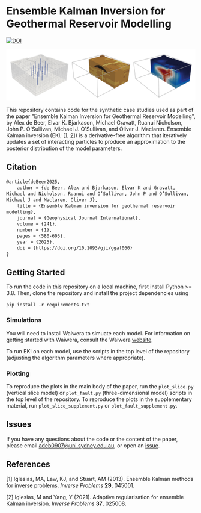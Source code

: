 # Ensemble Kalman Inversion for Geothermal Reservoir Modelling

[![DOI](https://zenodo.org/badge/665821488.svg)](https://zenodo.org/doi/10.5281/zenodo.13841175)

![Fault Model](fault_model.png)

This repository contains code for the synthetic case studies used as part of the paper "Ensemble Kalman Inversion for Geothermal Reservoir Modelling", by Alex de Beer, Elvar K. Bjarkason, Michael Gravatt, Ruanui Nicholson, John P. O'Sullivan, Michael J. O'Sullivan, and Oliver J. Maclaren. 
Ensemble Kalman inversion (EKI; [[1](#1), [2](#2)]) is a derivative-free algorithm that iteratively updates a set of interacting particles to produce an approximation to the posterior distribution of the model parameters. 

## Citation

```
@article{deBeer2025,
    author = {de Beer, Alex and Bjarkason, Elvar K and Gravatt, Michael and Nicholson, Ruanui and O’Sullivan, John P and O’Sullivan, Michael J and Maclaren, Oliver J},
    title = {Ensemble Kalman inversion for geothermal reservoir modelling},
    journal = {Geophysical Journal International},
    volume = {241},
    number = {1},
    pages = {580-605},
    year = {2025},
    doi = {https://doi.org/10.1093/gji/ggaf060}
}
```

## Getting Started

To run the code in this repository on a local machine, first install Python >= 3.8. Then, clone the repository and install the project dependencies using

```
pip install -r requirements.txt
```

### Simulations

You will need to install Waiwera to simuate each model. For information on getting started with Waiwera, consult the Waiwera [website](https://waiwera.github.io/install/).

To run EKI on each model, use the scripts in the top level of the repository (adjusting the algorithm parameters where appropriate).

### Plotting

To reproduce the plots in the main body of the paper, run the `plot_slice.py` (vertical slice model) or `plot_fault.py` (three-dimensional model) scripts in the top level of the repository. 
To reproduce the plots in the supplementary material, run `plot_slice_supplement.py` or `plot_fault_supplement.py`.

## Issues

If you have any questions about the code or the content of the paper, please email [adeb0907@uni.sydney.edu.au](mailto:adeb0907@uni.sydney.edu.au), or open an [issue](https://github.com/alexgdebeer/GeothermalEnsembleMethods/issues).

## References

[<a id="1">1</a>]
Iglesias, MA, Law, KJ, and Stuart, AM (2013).
Ensemble Kalman methods for inverse problems.
*Inverse Problems* **29**, 045001.

[<a id="2">2</a>]
Iglesias, M and Yang, Y (2021). 
Adaptive regularisation for ensemble Kalman inversion.
*Inverse Problems* **37**, 025008.
